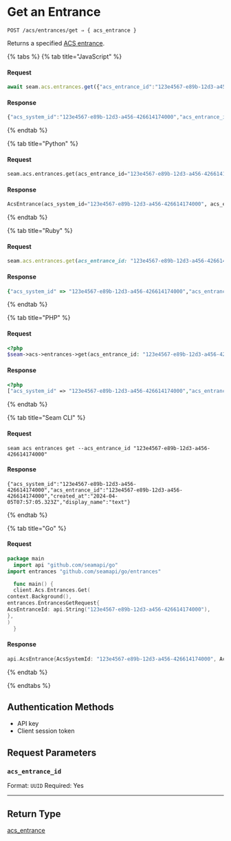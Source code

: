 # Get an Entrance

```
POST /acs/entrances/get ⇒ { acs_entrance }
```

Returns a specified [ACS entrance](../../../capability-guides/access-systems/retrieving-entrance-details.md).

{% tabs %}
{% tab title="JavaScript" %}
#### Request

```javascript
await seam.acs.entrances.get({"acs_entrance_id":"123e4567-e89b-12d3-a456-426614174000"})
```

#### Response

```javascript
{"acs_system_id":"123e4567-e89b-12d3-a456-426614174000","acs_entrance_id":"123e4567-e89b-12d3-a456-426614174000","created_at":"2024-04-05T07:57:05.323Z","display_name":"text"}
```
{% endtab %}

{% tab title="Python" %}
#### Request

```python
seam.acs.entrances.get(acs_entrance_id="123e4567-e89b-12d3-a456-426614174000")
```

#### Response

```python
AcsEntrance(acs_system_id="123e4567-e89b-12d3-a456-426614174000", acs_entrance_id="123e4567-e89b-12d3-a456-426614174000", created_at="2024-04-05T07:57:05.323Z", display_name="text")
```
{% endtab %}

{% tab title="Ruby" %}
#### Request

```ruby
seam.acs.entrances.get(acs_entrance_id: "123e4567-e89b-12d3-a456-426614174000")
```

#### Response

```ruby
{"acs_system_id" => "123e4567-e89b-12d3-a456-426614174000","acs_entrance_id" => "123e4567-e89b-12d3-a456-426614174000","created_at" => "2024-04-05T07:57:05.323Z","display_name" => "text"}
```
{% endtab %}

{% tab title="PHP" %}
#### Request

```php
<?php
$seam->acs->entrances->get(acs_entrance_id: "123e4567-e89b-12d3-a456-426614174000")
```

#### Response

```php
<?php
["acs_system_id" => "123e4567-e89b-12d3-a456-426614174000","acs_entrance_id" => "123e4567-e89b-12d3-a456-426614174000","created_at" => "2024-04-05T07:57:05.323Z","display_name" => "text"]
```
{% endtab %}

{% tab title="Seam CLI" %}
#### Request

```seam_cli
seam acs entrances get --acs_entrance_id "123e4567-e89b-12d3-a456-426614174000"
```

#### Response

```seam_cli
{"acs_system_id":"123e4567-e89b-12d3-a456-426614174000","acs_entrance_id":"123e4567-e89b-12d3-a456-426614174000","created_at":"2024-04-05T07:57:05.323Z","display_name":"text"}
```
{% endtab %}

{% tab title="Go" %}
#### Request

```go
package main
  import api "github.com/seamapi/go"
import entrances "github.com/seamapi/go/entrances"

  func main() {
  client.Acs.Entrances.Get(
context.Background(),
entrances.EntrancesGetRequest{
AcsEntranceId: api.String("123e4567-e89b-12d3-a456-426614174000"),
},
)
  }
```

#### Response

```go
api.AcsEntrance{AcsSystemId: "123e4567-e89b-12d3-a456-426614174000", AcsEntranceId: "123e4567-e89b-12d3-a456-426614174000", CreatedAt: "2024-04-05T07:57:05.323Z", DisplayName: "text"}
```
{% endtab %}

{% endtabs %}

## Authentication Methods

- API key
- Client session token

## Request Parameters

### `acs_entrance_id`

Format: `UUID`
Required: Yes

***

## Return Type

[acs\_entrance](./)
